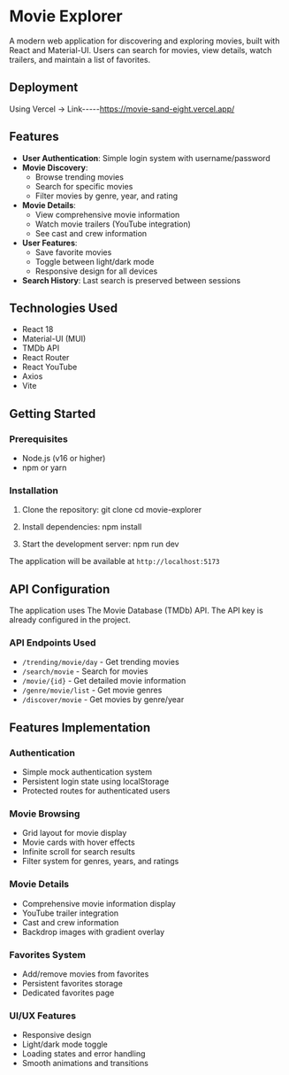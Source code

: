 # Movie Explorer

A modern web application for discovering and exploring movies, built with React and Material-UI. Users can search for movies, view details, watch trailers, and maintain a list of favorites.

## Deployment
Using Vercel -> Link-----https://movie-sand-eight.vercel.app/

## Features

- **User Authentication**: Simple login system with username/password
- **Movie Discovery**: 
  - Browse trending movies
  - Search for specific movies
  - Filter movies by genre, year, and rating
- **Movie Details**:
  - View comprehensive movie information
  - Watch movie trailers (YouTube integration)
  - See cast and crew information
- **User Features**:
  - Save favorite movies
  - Toggle between light/dark mode
  - Responsive design for all devices
- **Search History**: Last search is preserved between sessions

## Technologies Used

- React 18
- Material-UI (MUI)
- TMDb API
- React Router
- React YouTube
- Axios
- Vite

## Getting Started

### Prerequisites

- Node.js (v16 or higher)
- npm or yarn

### Installation

1. Clone the repository:
git clone <repository-url>
cd movie-explorer


2. Install dependencies:
npm install


3. Start the development server:
npm run dev


The application will be available at `http://localhost:5173`

## API Configuration

The application uses The Movie Database (TMDb) API. The API key is already configured in the project.

### API Endpoints Used

- `/trending/movie/day` - Get trending movies
- `/search/movie` - Search for movies
- `/movie/{id}` - Get detailed movie information
- `/genre/movie/list` - Get movie genres
- `/discover/movie` - Get movies by genre/year

## Features Implementation

### Authentication
- Simple mock authentication system
- Persistent login state using localStorage
- Protected routes for authenticated users

### Movie Browsing
- Grid layout for movie display
- Movie cards with hover effects
- Infinite scroll for search results
- Filter system for genres, years, and ratings

### Movie Details
- Comprehensive movie information display
- YouTube trailer integration
- Cast and crew information
- Backdrop images with gradient overlay

### Favorites System
- Add/remove movies from favorites
- Persistent favorites storage
- Dedicated favorites page

### UI/UX Features
- Responsive design
- Light/dark mode toggle
- Loading states and error handling
- Smooth animations and transitions

